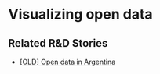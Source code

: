 # Visualizing open data

<!-- !!DO NOT REMOVE!! start autogenerated hyperlinks -->
## Related R&D Stories
- [[OLD] Open data in Argentina](/stories/?doc=ARG_01)
<!-- !!DO NOT REMOVE!! end autogenerated hyperlinks -->